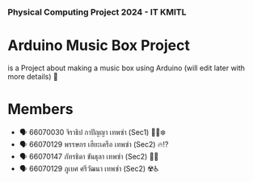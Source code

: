 ### Physical Computing Project 2024 - IT KMITL

# Arduino Music Box Project
is a Project about making a music box using Arduino (will edit later with more details) :no_bicycles:

# Members
- :speaking_head: 66070030 จิราธิป กาปัญญา เทพซ่า (Sec1) 🐧🧊❄️
- :speaking_head: 66070129 พรรษกร เฮียะเครือ เทพซ่า (Sec2) :fire::interrobang:
- :speaking_head: 66070147 ภัทรธิดา ขันธุลา เทพซ่า (Sec2) 🦚✨
- :speaking_head: 66070129 ภูเบศ ศรีวัฒนา เทพซ่า (Sec2) :radioactive::wheelchair:
